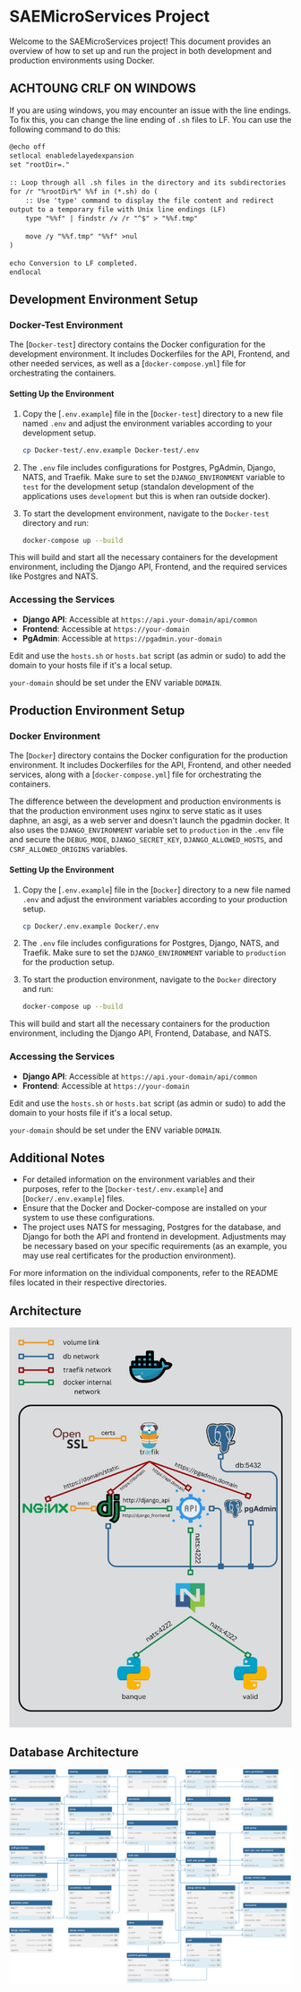 # SAEMicroServices Project

Welcome to the SAEMicroServices project! This document provides an overview of how to set up and run the project in both development and production environments using Docker.

## ACHTOUNG CRLF ON WINDOWS
If you are using windows, you may encounter an issue with the line endings. To fix this, you can change the line ending of `.sh` files to LF. You can use the following command to do this:

```batch
@echo off
setlocal enabledelayedexpansion
set "rootDir=."

:: Loop through all .sh files in the directory and its subdirectories
for /r "%rootDir%" %%f in (*.sh) do (
    :: Use 'type' command to display the file content and redirect output to a temporary file with Unix line endings (LF)
    type "%%f" | findstr /v /r "^$" > "%%f.tmp"
    
    move /y "%%f.tmp" "%%f" >nul
)

echo Conversion to LF completed.
endlocal
```


## Development Environment Setup

### Docker-Test Environment

The [`Docker-test`] directory contains the Docker configuration for the development environment. It includes Dockerfiles for the API, Frontend, and other needed services, as well as a [`docker-compose.yml`] file for orchestrating the containers.

#### Setting Up the Environment

1. Copy the [`.env.example`] file in the [`Docker-test`] directory to a new file named `.env` and adjust the environment variables according to your development setup.

    ```sh
    cp Docker-test/.env.example Docker-test/.env
    ```

2. The `.env` file includes configurations for Postgres, PgAdmin, Django, NATS, and Traefik. Make sure to set the `DJANGO_ENVIRONMENT` variable to `test` for the development setup (standalon development of the applications uses `development` but this is when ran outside docker).

3. To start the development environment, navigate to the `Docker-test` directory and run:

    ```sh
    docker-compose up --build
    ```

This will build and start all the necessary containers for the development environment, including the Django API, Frontend, and the required services like Postgres and NATS.

### Accessing the Services

- **Django API**: Accessible at `https://api.your-domain/api/common`
- **Frontend**: Accessible at `https://your-domain`
- **PgAdmin**: Accessible at `https://pgadmin.your-domain`

Edit and use the `hosts.sh` or `hosts.bat` script (as admin or sudo) to add the domain to your hosts file if it's a local setup.

`your-domain` should be set under the ENV variable `DOMAIN`.

## Production Environment Setup

### Docker Environment

The [`Docker`] directory contains the Docker configuration for the production environment. It includes Dockerfiles for the API, Frontend, and other needed services, along with a [`docker-compose.yml`] file for orchestrating the containers.

The difference between the development and production environments is that the production environment uses nginx to serve static as it uses daphne, an asgi, as a web server and doesn't launch the pgadmin docker.
It also uses the `DJANGO_ENVIRONMENT` variable set to `production` in the `.env` file and secure the `DEBUG_MODE`, `DJANGO_SECRET_KEY`, `DJANGO_ALLOWED_HOSTS`, and `CSRF_ALLOWED_ORIGINS` variables.

#### Setting Up the Environment

1. Copy the [`.env.example`] file in the [`Docker`] directory to a new file named `.env` and adjust the environment variables according to your production setup.

    ```sh
    cp Docker/.env.example Docker/.env
    ```

2. The `.env` file includes configurations for Postgres, Django, NATS, and Traefik. Make sure to set the `DJANGO_ENVIRONMENT` variable to `production` for the production setup.

3. To start the production environment, navigate to the `Docker` directory and run:

    ```sh
    docker-compose up --build
    ```

This will build and start all the necessary containers for the production environment, including the Django API, Frontend, Database, and NATS.

### Accessing the Services

- **Django API**: Accessible at `https://api.your-domain/api/common`
- **Frontend**: Accessible at `https://your-domain`

Edit and use the `hosts.sh` or `hosts.bat` script (as admin or sudo) to add the domain to your hosts file if it's a local setup.

`your-domain` should be set under the ENV variable `DOMAIN`.

## Additional Notes

- For detailed information on the environment variables and their purposes, refer to the [`Docker-test/.env.example`] and [`Docker/.env.example`] files.
- Ensure that the Docker and Docker-compose are installed on your system to use these configurations.
- The project uses NATS for messaging, Postgres for the database, and Django for both the API and frontend in development. Adjustments may be necessary based on your specific requirements (as an example, you may use real certificates for the production environment).

For more information on the individual components, refer to the README files located in their respective directories.

## Architecture
![Docker Architecture](./readme_files/architecture.png "Docker Architecture Diagram")

## Database Architecture
![Database Architecture](./readme_files/architecture_db.svg "Database Architecture Diagram")
